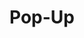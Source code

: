---
layout: pattern.njk
tags: 
    - maps_fr
    - maps_components_fr
    - page
key: pop-up-maps_fr
title: Pop-Up
parent: components-maps_fr
image: maps/overview/pop_up.webp
keywords: pop up
order: 30
availablelanguages: 
    - de
---